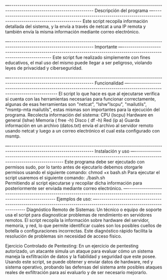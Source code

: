 —------------------------------------------------------------------------------------------------------------------------
Descripción del programa
—------------------------------------------------------------------------------------------------------------------------
Este script recopila información detallada del sistema, y la envía a través de netcat a una IP remota y también envía la misma información mediante correo electrónico.

—------------------------------------------------------------------------------------------------------------------------
Importante
—------------------------------------------------------------------------------------------------------------------------
 Este script fue realizado simplemente con fines educativos, el mal uso del mismo puede llegar a ser peligroso, violando leyes de privacidad y ciberseguridad.

—------------------------------------------------------------------------------------------------------------------------
Funcionalidad
—------------------------------------------------------------------------------------------------------------------------
El script lo que hace es que al ejecutarse verifica si cuenta con las herramientas necesarias para funcionar correctamente, algunas de esas herramientas son "netcat", "lshw"lscpu",  "mailutils",  "msmtp-mta mailutils", estas mismas son importantes para la ejecución del programa.
Recolecta información del sistema:
CPU (lscpu)
Hardware en general (lshw)
Memoria ( free -h)
Disco ( df -h)
Red (ip a)
Guarda información en un archivo (datos.txt) envía el archivo al servidor remoto usando netcat y luego a un correo electrónico el cual esta configurado con msmtp.

—------------------------------------------------------------------------------------------------------------------------
Instalación y uso
—------------------------------------------------------------------------------------------------------------------------
Este programa debe ser ejecutado con permisos sudo, por lo tanto antes de ejecutarlo debemos otorgarle permisos usando el siguiente comando:
chmod +x bash.sh
Para ejecutar el script usaremos el siguiente comando:
./bash.sh  
Permitiendo al script ejecutarse y recopilar dicha información para posteriormente ser enviada mediante correo electrónico.
—------------------------------------------------------------------------------------------------------------------------
Ejemplos de uso:
—------------------------------------------------------------------------------------------------------------------------
Diagnóstico Remoto de Sistemas:
 Un técnico o equipo de soporte usa el script para diagnosticar problemas de rendimiento en servidores remotos. El script recopila la información sobre hardware del servidor, memoria, y red, lo que permite identificar cuales son los posibles cuellos de botella o configuraciones incorrectas. Este diagnóstico rápido facilita la resolución de problemas sin necesidad de acceso físico.


Ejercicio Controlado de Pentesting:
 En un ejercicio de pentesting autorizado, un atacante simula un ataque para evaluar cómo un sistema maneja la exfiltración de datos y la fiabilidad y seguridad que este posee. Usando este script, se puede obtener y enviar datos de hardware, red y sistema operativo, probando las defensas del sistema ante posibles ataques reales de exfiltración para así evaluarlo y de ser necesario mejorarlo.
